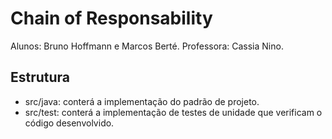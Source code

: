 # Chain of Responsability

Alunos: Bruno Hoffmann e Marcos Berté.
Professora: Cassia Nino.

## Estrutura
- src/java: conterá a implementação do padrão de projeto.
- src/test: conterá a implementação de testes de unidade que verificam o código desenvolvido.
